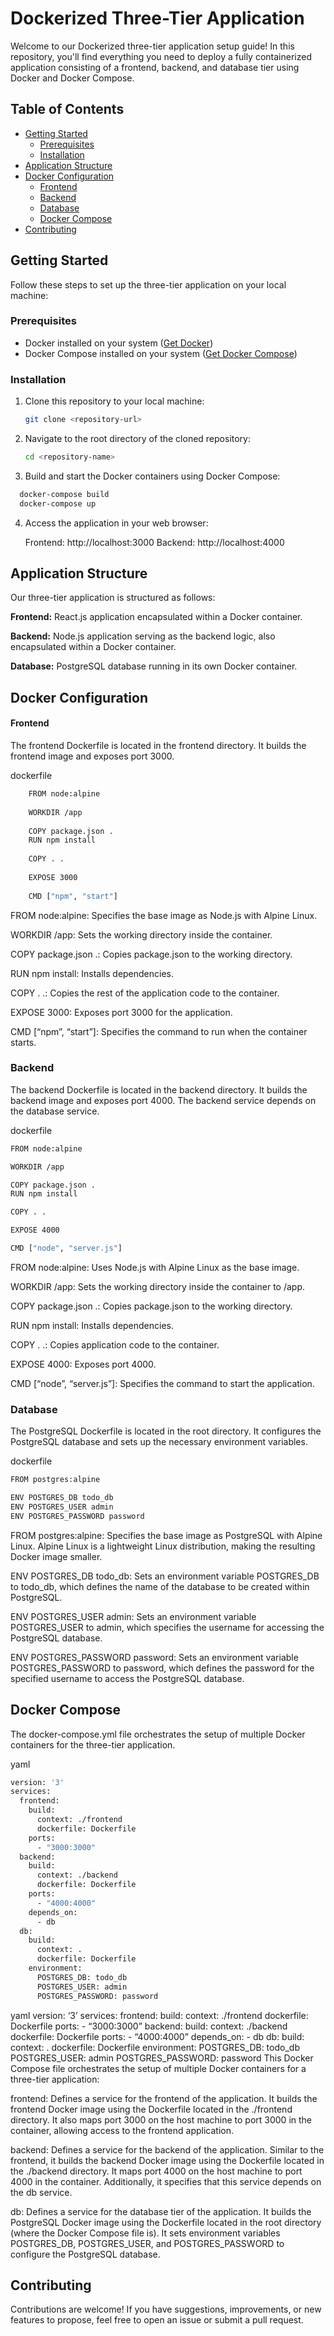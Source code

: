 # Dockerized Three-Tier Application

Welcome to our Dockerized three-tier application setup guide! In this repository, you'll find everything you need to deploy a fully containerized application consisting of a frontend, backend, and database tier using Docker and Docker Compose.

## Table of Contents

- [Getting Started](#getting-started)
  - [Prerequisites](#prerequisites)
  - [Installation](#installation)
- [Application Structure](#application-structure)
- [Docker Configuration](#docker-configuration)
  - [Frontend](#frontend)
  - [Backend](#backend)
  - [Database](#database)
  - [Docker Compose](#docker-compose)
- [Contributing](#contributing)

## Getting Started

Follow these steps to set up the three-tier application on your local machine:

### Prerequisites

- Docker installed on your system ([Get Docker](https://docs.docker.com/get-docker/))
- Docker Compose installed on your system ([Get Docker Compose](https://docs.docker.com/compose/install/))

### Installation

1. Clone this repository to your local machine:

    ```bash
    git clone <repository-url>

2. Navigate to the root directory of the cloned repository:

    ```bash
    cd <repository-name>
    ```
3. Build and start the Docker containers using Docker Compose:

  ```bash
    docker-compose build
    docker-compose up
  ```
4. Access the application in your web browser:
   
    Frontend: http://localhost:3000
    Backend: http://localhost:4000

## Application Structure

Our three-tier application is structured as follows:

**Frontend:** React.js application encapsulated within a Docker container.

**Backend:** Node.js application serving as the backend logic, also encapsulated within a Docker container.

**Database:** PostgreSQL database running in its own Docker container.


## Docker Configuration

#### Frontend
The frontend Dockerfile is located in the frontend directory. It builds the frontend image and exposes port 3000.

dockerfile
```bash
    FROM node:alpine
    
    WORKDIR /app
    
    COPY package.json .
    RUN npm install
    
    COPY . .
    
    EXPOSE 3000
    
    CMD ["npm", "start"]
```
FROM node:alpine: Specifies the base image as Node.js with Alpine Linux.

WORKDIR /app: Sets the working directory inside the container.

COPY package.json .: Copies package.json to the working directory.

RUN npm install: Installs dependencies.

COPY . .: Copies the rest of the application code to the container.

EXPOSE 3000: Exposes port 3000 for the application.

CMD [“npm”, “start”]: Specifies the command to run when the container starts.

### Backend
The backend Dockerfile is located in the backend directory. It builds the backend image and exposes port 4000. The backend service depends on the database service.

dockerfile
```bash
FROM node:alpine

WORKDIR /app

COPY package.json .
RUN npm install

COPY . .

EXPOSE 4000

CMD ["node", "server.js"]
```
FROM node:alpine: Uses Node.js with Alpine Linux as the base image.

WORKDIR /app: Sets the working directory inside the container to /app.

COPY package.json .: Copies package.json to the working directory.

RUN npm install: Installs dependencies.

COPY . .: Copies application code to the container.

EXPOSE 4000: Exposes port 4000.

CMD [“node”, “server.js”]: Specifies the command to start the application.

### Database
The PostgreSQL Dockerfile is located in the root directory. It configures the PostgreSQL database and sets up the necessary environment variables.

dockerfile
```bash
FROM postgres:alpine

ENV POSTGRES_DB todo_db
ENV POSTGRES_USER admin
ENV POSTGRES_PASSWORD password
```
FROM postgres:alpine: Specifies the base image as PostgreSQL with Alpine Linux. Alpine Linux is a lightweight Linux distribution, making the resulting Docker image smaller.

ENV POSTGRES_DB todo_db: Sets an environment variable POSTGRES_DB to todo_db, which defines the name of the database to be created within PostgreSQL.

ENV POSTGRES_USER admin: Sets an environment variable POSTGRES_USER to admin, which specifies the username for accessing the PostgreSQL database.

ENV POSTGRES_PASSWORD password: Sets an environment variable POSTGRES_PASSWORD to password, which defines the password for the specified username to access the PostgreSQL database.

## Docker Compose
The docker-compose.yml file orchestrates the setup of multiple Docker containers for the three-tier application.

yaml
```bash
version: '3'
services:
  frontend:
    build:
      context: ./frontend
      dockerfile: Dockerfile
    ports:
      - "3000:3000"
  backend:
    build:
      context: ./backend
      dockerfile: Dockerfile
    ports:
      - "4000:4000"
    depends_on:
      - db
  db:
    build:
      context: .
      dockerfile: Dockerfile
    environment:
      POSTGRES_DB: todo_db
      POSTGRES_USER: admin
      POSTGRES_PASSWORD: password
```
yaml
version: ‘3’ services: frontend: build: context: ./frontend dockerfile: Dockerfile ports: - “3000:3000” backend: build: context: ./backend dockerfile: Dockerfile ports: - “4000:4000” depends_on: - db db: build: context: . dockerfile: Dockerfile environment: POSTGRES_DB: todo_db POSTGRES_USER: admin POSTGRES_PASSWORD: password This Docker Compose file orchestrates the setup of multiple Docker containers for a three-tier application:

frontend: Defines a service for the frontend of the application. It builds the frontend Docker image using the Dockerfile located in the ./frontend directory. It also maps port 3000 on the host machine to port 3000 in the container, allowing access to the frontend application.

backend: Defines a service for the backend of the application. Similar to the frontend, it builds the backend Docker image using the Dockerfile located in the ./backend directory. It maps port 4000 on the host machine to port 4000 in the container. Additionally, it specifies that this service depends on the db service.

db: Defines a service for the database tier of the application. It builds the PostgreSQL Docker image using the Dockerfile located in the root directory (where the Docker Compose file is). It sets environment variables POSTGRES_DB, POSTGRES_USER, and POSTGRES_PASSWORD to configure the PostgreSQL database.

## Contributing
Contributions are welcome! If you have suggestions, improvements, or new features to propose, feel free to open an issue or submit a pull request.



   
